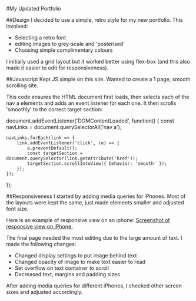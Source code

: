 #My Updated Portfolio

##Design
I decided to use a simple, retro style for my new portfolio.
This involved:
- Selecting a retro font
- editing images to grey-scale and 'posterised'
- Choosing simple complimentary colours

I initially used a grid layout but it worked better using flex-box (and this also made it easier to edit for responsiveness).

##Javascript
Kept JS simple on this site. Wanted to create a 1 page, smooth scrolling site.

This code ensures the HTML document first loads, then selects each of the nav a elements and adds an event listener for each one. It then scrolls 'smoothly' to the correct target section:

document.addEventListener('DOMContentLoaded', function() {
    const navLinks = document.querySelectorAll('nav a');

    navLinks.forEach(link => {
        link.addEventListener('click', (e) => {
            e.preventDefault();
            const targetSection = document.querySelector(link.getAttribute('href'));
            targetSection.scrollIntoView({ behavior: 'smooth' });
        });
    });
});


##Responsiveness
I started by adding media queries for iPhones. Most of the layouts were kept the same, just made elements smaller and adjusted font size.

Here is an example of responsive view on an iphone:
[Screenshot of responsive view on iPhone.](/../main/images/responsive.png)

The final page needed the most editing due to the large amount of text. I made the following changes:
- Changed display settings to put image behind text
- Changed opacity of image to make text easier to read
- Set overflow on text container to scroll
- Decreased text, margins and padding sizes

After adding media queries for different iPhones, I checked other screen sizes and adjusted accordingly.